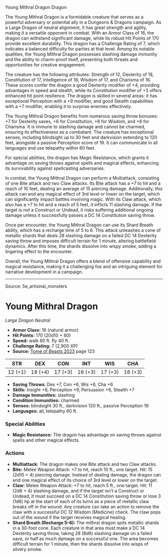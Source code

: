 <MonsterName/>Young Mithral Dragon</MonsterName>
<CreatureType/>Dragon</CreatureType>

<summary>The Young Mithral Dragon is a formidable creature that serves as a powerful adversary or potential ally in a Dungeons & Dragons campaign. As a Large Dragon of neutral alignment, it has great strength and agility, making it a versatile opponent in combat. With an Armor Class of 16, the dragon can withstand significant damage, while its robust Hit Points of 170 provide excellent durability. This dragon has a Challenge Rating of 7, which indicates a balanced difficulty for parties at that level. Among its notable qualities, the Young Mithral Dragon possesses slashing damage immunity and the ability to charm-proof itself, presenting both threats and opportunities for creative engagement. </summary>

<detail>

The creature has the following attributes: Strength of 12, Dexterity of 18, Constitution of 17, Intelligence of 16, Wisdom of 17, and Charisma of 16. These scores confer the dragon a good Dexterity modifier of +4, providing advantages in speed and stealth, while its Constitution modifier of +3 offers enhanced hit point resilience. The dragon is skilled in several areas: it has exceptional Perception with a +9 modifier, and good Stealth capabilities with a +7 modifier, enabling it to surprise enemies effectively.

The Young Mithral Dragon benefits from numerous saving throw bonuses: +7 for Dexterity saves, +6 for Constitution, +6 for Wisdom, and +6 for Charisma. It is immune to slashing damage and cannot be charmed, ensuring its effectiveness as a combatant. The creature has exceptional senses, including blindsight up to 30 feet and darkvision extending to 120 feet, alongside a passive Perception score of 19. It can communicate in all languages and use telepathy within 60 feet.

For special abilities, the dragon has Magic Resistance, which grants it advantage on saving throws against spells and magical effects, enhancing its survivability against spellcasting adversaries.

In combat, the Young Mithral Dragon can perform a Multiattack, consisting of one Bite attack and two Claw attacks. Its Bite attack has a +7 to hit and a reach of 10 feet, dealing an average of 15 piercing damage. Additionally, this attack can end any magical effect of 3rd level or lower on the target, which can significantly impact battles involving magic. With its Claw attack, which also has a +7 to hit and a reach of 5 feet, it inflicts 11 slashing damage. If the target is not a Construct or Undead, it risks suffering additional ongoing damage unless it successfully passes a DC 14 Constitution saving throw.

Once per encounter, the Young Mithral Dragon can use its Shard Breath ability, which has a recharge time of 5 to 6. This attack unleashes a cone of metallic shards that deals 28 slashing damage on a failed DC 14 Dexterity saving throw and imposes difficult terrain for 1 minute, altering battlefield dynamics. After this time, the shards dissolve into wispy smoke, adding a lingering effect to the encounter. 

Overall, the Young Mithral Dragon offers a blend of offensive capability and magical resistance, making it a challenging foe and an intriguing element for narrative development in a campaign.</detail>



---

Source: 5e_artisinal_monsters

# Young Mithral Dragon

*Large* *Dragon* *Neutral*

- **Armor Class:** 16 (natural armor)
- **Hit Points:** 170 (20d10 + 60)
- **Speed:** walk 80 ft. fly 40 ft.
- **Challenge Rating:** 7 (2,900 XP)
- **Source:** [Tome of Beasts 2023](https://koboldpress.com/kpstore/product/tome-of-beasts-1-2023-edition/) page 123

| STR | DEX | CON | INT | WIS | CHA |
| --- | --- | --- | --- | --- | --- |
| 12 (+1) | 18 (+4) | 17 (+3) | 16 (+3) | 17 (+3) | 16 (+3) |

- **Saving Throws**: Dex +7, Con +6, Wis +6, Cha +6
- **Skills:** Insight +6, Perception +9, Persuasion +6, Stealth +7
- **Damage Immunities:** slashing
- **Condition Immunities:** charmed
- **Senses:** blindsight 30 ft., darkvision 120 ft., passive Perception 19
- **Languages:** all, telepathy 60 ft.

### Special Abilities

- **Magic Resistance:** The dragon has advantage on saving throws against spells and other magical effects.

### Actions

- **Multiattack:** The dragon makes one Bite attack and two Claw attacks.
- **Bite:** Melee Weapon Attack: +7 to hit, reach 10 ft., one target. Hit: 15 (2d10 + 4) piercing damage. Instead of dealing damage, the dragon can end one magical effect of its choice of 3rd level or lower on the target.
- **Claw:** Melee Weapon Attack: +7 to hit, reach 5 ft., one target. Hit: 11 (2d6 + 4) slashing damage, and if the target isn’t a Construct or Undead, it must succeed on a DC 14 Constitution saving throw or lose 3 (1d6) hp at the start of each of its turns as a piece of metallic claw breaks off in the wound. Any creature can take an action to remove the claw with a successful DC 12 Wisdom (Medicine) check. The claw pops out of the wound if the target receives magical healing.
- **Shard Breath (Recharge 5–6):** The mithral dragon spits metallic shards in a 30-foot cone. Each creature in that area must make a DC 14 Dexterity saving throw, taking 28 (8d6) slashing damage on a failed save, or half as much damage on a successful one. The area becomes difficult terrain for 1 minute, then the shards dissolve into wisps of silvery smoke.


